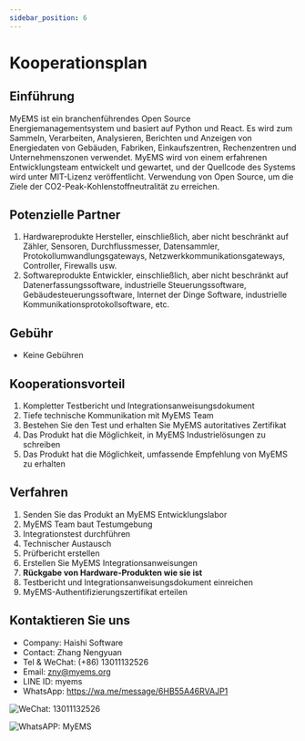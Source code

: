 ```yaml
---
sidebar_position: 6
---
```


# Kooperationsplan

## Einführung

MyEMS ist ein branchenführendes Open Source Energiemanagementsystem und basiert auf Python und React.
Es wird zum Sammeln, Verarbeiten, Analysieren, Berichten und Anzeigen von Energiedaten von Gebäuden, Fabriken, Einkaufszentren, Rechenzentren und Unternehmenszonen verwendet.
MyEMS wird von einem erfahrenen Entwicklungsteam entwickelt und gewartet, und der Quellcode des Systems wird unter MIT-Lizenz veröffentlicht.
Verwendung von Open Source, um die Ziele der CO2-Peak-Kohlenstoffneutralität zu erreichen.

## Potenzielle Partner

1. Hardwareprodukte Hersteller, einschließlich, aber nicht beschränkt auf Zähler, Sensoren, Durchflussmesser, Datensammler, Protokollumwandlungsgateways, Netzwerkkommunikationsgateways, Controller, Firewalls usw.
2. Softwareprodukte Entwickler, einschließlich, aber nicht beschränkt auf Datenerfassungssoftware, industrielle Steuerungssoftware, Gebäudesteuerungssoftware, Internet der Dinge Software, industrielle Kommunikationsprotokollsoftware, etc.

## Gebühr

- Keine Gebühren

## Kooperationsvorteil

1. Kompletter Testbericht und Integrationsanweisungsdokument
2. Tiefe technische Kommunikation mit MyEMS Team
3. Bestehen Sie den Test und erhalten Sie MyEMS autoritatives Zertifikat
4. Das Produkt hat die Möglichkeit, in MyEMS Industrielösungen zu schreiben
5. Das Produkt hat die Möglichkeit, umfassende Empfehlung von MyEMS zu erhalten

## Verfahren

1. Senden Sie das Produkt an MyEMS Entwicklungslabor
2. MyEMS Team baut Testumgebung
3. Integrationstest durchführen
4. Technischer Austausch
5. Prüfbericht erstellen
6. Erstellen Sie MyEMS Integrationsanweisungen
7. **Rückgabe von Hardware-Produkten wie sie ist**
8. Testbericht und Integrationsanweisungsdokument einreichen
9. MyEMS-Authentifizierungszertifikat erteilen

## Kontaktieren Sie uns

- Company: Haishi Software
- Contact: Zhang Nengyuan
- Tel & WeChat: (+86) 13011132526
- Email: zny@myems.org
- LINE ID: myems
- WhatsApp: https://wa.me/message/6HB55A46RVAJP1

![WeChat: 13011132526](/img/wechat_nengyuanzhang.png)

![WhatsAPP: MyEMS](/img/whatsapp_myems.png)
